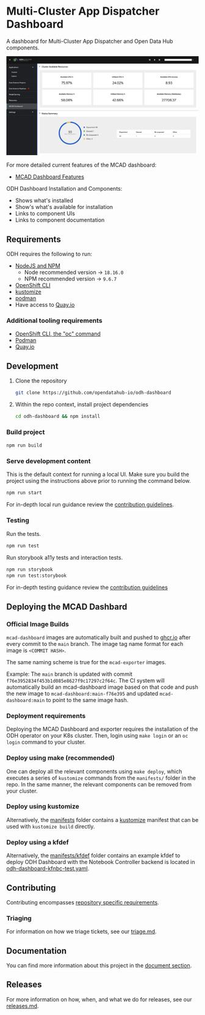 # Multi-Cluster App Dispatcher Dashboard

A dashboard for Multi-Cluster App Dispatcher and Open Data Hub components.

![Status Summary](docs/rsrc/MCAD-dashboard/status_summary.png)

For more detailed current features of the MCAD dashboard:
 
- [MCAD Dashboard Features](/FEATURES.md)


ODH Dashboard Installation and Components:
- Shows what's installed
- Show's what's available for installation
- Links to component UIs
- Links to component documentation

## Requirements

ODH requires the following to run:

- [NodeJS and NPM](https://nodejs.org/)
  - Node recommended version -> `18.16.0`
  - NPM recommended version -> `9.6.7`
- [OpenShift CLI](https://docs.openshift.com/container-platform/4.12/cli_reference/openshift_cli/getting-started-cli.html)
- [kustomize](https://github.com/kubernetes-sigs/kustomize)
- [podman](https://github.com/containers/podman)
- Have access to [Quay.io](https://quay.io/)

### Additional tooling requirements

- [OpenShift CLI, the "oc" command](https://docs.openshift.com/container-platform/4.12/cli_reference/openshift_cli/getting-started-cli.html)
- [Podman](https://github.com/containers/podman)
- [Quay.io](https://quay.io/)

## Development

   1. Clone the repository

      ``` bash
      git clone https://github.com/opendatahub-io/odh-dashboard
      ```

   2. Within the repo context, install project dependencies

      ```bash
      cd odh-dashboard && npm install
      ```

### Build project

  ```bash
  npm run build
  ```

### Serve development content

This is the default context for running a local UI.  Make sure you build the project using the instructions above prior to running the command below.

  ```bash
  npm run start
  ```

For in-depth local run guidance review the [contribution guidelines](./CONTRIBUTING.md#Serving%20Content).

### Testing

Run the tests.

  ```bash
  npm run test
  ```

Run storybook a11y tests and interaction tests.

  ```bash
  npm run storybook
  npm run test:storybook
  ```

For in-depth testing guidance review the [contribution guidelines](./CONTRIBUTING.md#Testing)

## Deploying the MCAD Dashbard

### Official Image Builds

`mcad-dashboard` images are automatically built and pushed to [ghcr.io](https://github.com/orgs/project-codeflare/packages?repo_name=mcad-dashboard) after every commit to the `main` branch. The image tag name format for each image is `<COMMIT HASH>`. 

The same naming scheme is true for the `mcad-exporter` images. 

Example: The `main` branch is updated with commit `f76e3952834f453b1d085e8627f9c17297c2f64c`.  The CI system will automatically build an mcad-dashboard image based on that code and push the new image to `mcad-dashboard:main-f76e395` and updated `mcad-dashboard:main` to point to the same image hash.

### Deployment requirements

Deploying the MCAD Dashboard and exporter requires the installation of the ODH operator on your K8s cluster. Then, login using `make login` or an `oc login` command to your cluster. 

### Deploy using make (recommended)

One can deploy all the relevant components using `make deploy`, which executes a series of `kustomize` commands from the `manifests/` folder in the repo. In the same manner, the relevant components can be removed from your cluster. 

### Deploy using kustomize

Alternatively, the [manifests](./manifests) folder contains a [kustomize](https://kustomize.io) manifest that can be used with `kustomize build` directly.

### Deploy using a kfdef

Alternatively, the [manifests/kfdef](./manifests/kfdef) folder contains an example kfdef to deploy ODH Dashboard with the Notebook Controller backend is located in [odh-dashboard-kfnbc-test.yaml](manifests/kfdef/odh-dashboard-kfnbc-test.yaml).

## Contributing

Contributing encompasses [repository specific requirements](./CONTRIBUTING.md).

### Triaging

For information on how we triage tickets, see our [triage.md](./docs/triaging.md).

## Documentation

You can find more information about this project in the [document section](./docs/README.md).

## Releases

For more information on how, when, and what we do for releases, see our [releases.md](./docs/releases.md).
